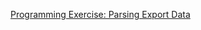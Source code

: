 <a href="https://www.coursera.org/learn/java-programming/supplement/Qu17T/programming-exercise-parsing-export-data">Programming Exercise: Parsing Export Data</a>

